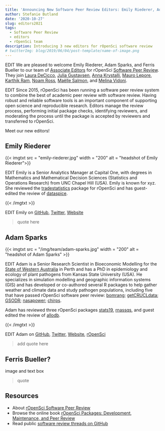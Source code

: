 ```yaml
---
title: 'Announcing New Software Peer Review Editors: Emily Riederer, Adam Sparks, and Bueller?'
author: Stefanie Butland
date: '2020-10-27'
slug: editors2021
tags:
  - Software Peer Review
  - editors
  - rOpenSci team
description: Introducing 3 new editors for rOpenSci software review
# twitterImg: blog/2019/06/04/post-template/name-of-image.png
---
```

EDIT
We are pleased to welcome Emily Riederer, Adam Sparks, and Ferris Bueller to our team of [Associate Editors](/software-review/#editors) for rOpenSci [Software Peer Review](/software-review/). 
They join [Laura DeCicco](/blog/2020/10/27/editors2020/), [Julia Gustavsen](/blog/2020/10/27/editors2020/), [Anna Krystalli](/blog/2018/06/22/new_editors/), [Mauro Lepore](/blog/2020/10/27/editors2020/), [Karthik Ram](/author/karthik-ram/), [Noam Ross](/author/noam-ross/), [Maëlle Salmon](/author/maëlle-salmon/), and [Melina Vidoni](/blog/2019/01/31/more_editors/). 

EDIT
Since 2015, rOpenSci has been running a software peer review system to combine the best of academic peer review with software review. 
Having robust and reliable software tools is an important component of supporting open science and reproducible research.
Editors manage the review process, performing initial package checks, identifying reviewers, and moderating the process until the package is accepted by reviewers and transferred to rOpenSci. 

Meet our new editors!

## Emily Riederer

{{< imgtxt src = "emily-riederer.jpg" width = "200" alt = "headshot of Emily Riederer">}} 

EDIT
Emily is a Senior Analytics Manager at Capital One, with degrees in Mathematics and Mathematical Decision Sciences (Statistics and Operations Research) from UNC Chapel Hill (USA). 
Emily is known for xyz. She reviewed the [tradestatistics](https://github.com/ropensci/software-review/issues/274) package for rOpenSci and has guest-edited the review of [dataspice](https://github.com/ropensci/software-review/issues/426).

{{< /imgtxt >}}

EDIT
Emily on [GitHub](https://github.com/emilyriederer), [Twitter](https://twitter.com/emilyriederer), [Website](https://emilyriederer.netlify.com/)

> quote here



## Adam Sparks

{{< imgtxt src = "/img/team/adam-sparks.jpg" width = "200" alt = "headshot of Adam Sparks" >}} 

EDIT
Adam is a Senior Research Scientist in Bioeconomic Modelling for the [State of Western Australia](https://www.dpird.wa.gov.au/) in Perth and has a PhD in epidemiology and ecology of plant pathogens from Kansas State University (USA). 
He specializes in simulation modelling and geographic information systems (GIS) and has developed or co-authored several R packages to help gather weather and climate data and study pathogen populations, including five that have passed rOpenSci software peer review: [bomrang](https://docs.ropensci.org/bomrang); [getCRUCLdata](https://docs.ropensci.org/getCRUCLdata); [GSODR](https://docs.ropensci.org/GSODR); [nasapower](https://docs.ropensci.org/nasapower); [chirps](https://docs.ropensci.org/chirps/).

Adam has reviewed three rOpenSci packages [stats19](https://github.com/ropensci/software-review/issues/266), [rnassqs](https://github.com/ropensci/software-review/issues/298), and guest edited the review of [allodb](https://github.com/ropensci/software-review/issues/436). 


{{< /imgtxt >}}

EDIT
Adam on [GitHub](https://github.com/adamhsparks), [Twitter](https://twitter.com/adamhsparks), [Website](https://adamhsparks.netlify.com/), [rOpenSci](/author/adam-sparks/)

> add quote here


## Ferris Bueller?

image and text box

> quote

## Resources

- About [rOpenSci Software Peer Review](/software-review/)
- Browse the online book [rOpenSci Packages: Development, Maintenance, and Peer Review](https://devguide.ropensci.org/)
- Read public [software review threads on GitHub](https://github.com/ropensci/software-review/issues)

